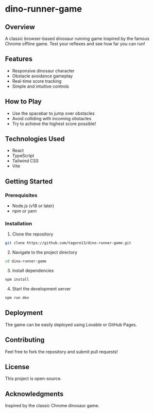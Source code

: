 # dino-runner-game
## Overview

A classic browser-based dinosaur running game inspired by the famous Chrome offline game. Test your reflexes and see how far you can run!

## Features

- Responsive dinosaur character
- Obstacle avoidance gameplay
- Real-time score tracking
- Simple and intuitive controls

## How to Play

- Use the spacebar to jump over obstacles
- Avoid colliding with incoming obstacles
- Try to achieve the highest score possible!

## Technologies Used

- React
- TypeScript
- Tailwind CSS
- Vite

## Getting Started

### Prerequisites

- Node.js (v18 or later)
- npm or yarn

### Installation

1. Clone the repository
```bash
git clone https://github.com/tagore13/dino-runner-game.git
```

2. Navigate to the project directory
```bash
cd dino-runner-game
```

3. Install dependencies
```bash
npm install
```

4. Start the development server
```bash
npm run dev
```

## Deployment

The game can be easily deployed using Lovable or GitHub Pages.

## Contributing

Feel free to fork the repository and submit pull requests!

## License

This project is open-source. 

## Acknowledgments

Inspired by the classic Chrome dinosaur game.
